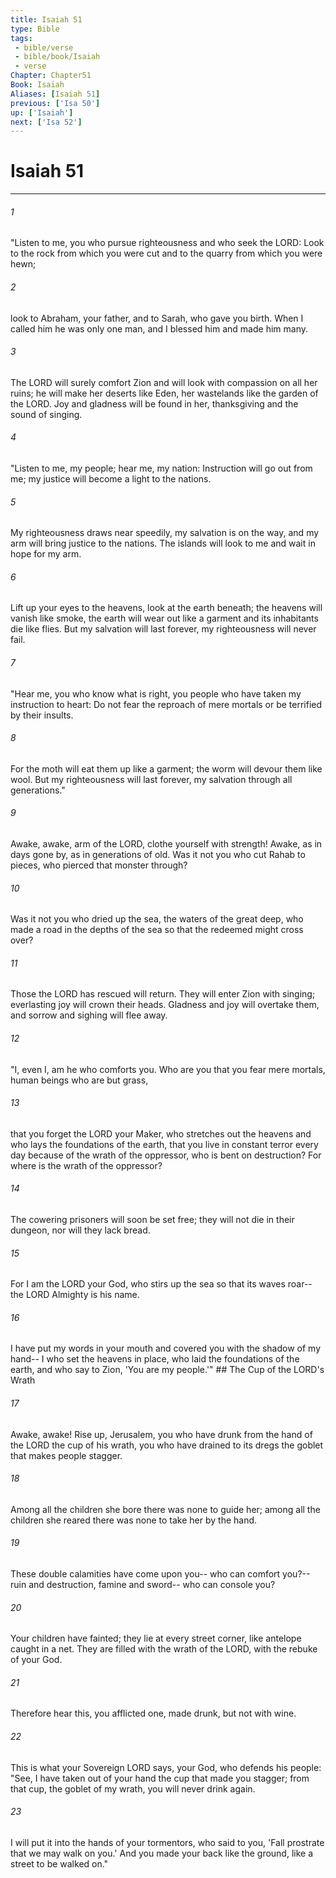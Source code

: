 ```yaml
---
title: Isaiah 51
type: Bible
tags:
 - bible/verse
 - bible/book/Isaiah
 - verse
Chapter: Chapter51
Book: Isaiah
Aliases: [Isaiah 51]
previous: ['Isa 50']
up: ['Isaiah']
next: ['Isa 52']
---
```

# Isaiah 51

***


###### 1 
"Listen to me, you who pursue righteousness and who seek the LORD: Look to the rock from which you were cut and to the quarry from which you were hewn; 

###### 2 
look to Abraham, your father, and to Sarah, who gave you birth. When I called him he was only one man, and I blessed him and made him many. 

###### 3 
The LORD will surely comfort Zion and will look with compassion on all her ruins; he will make her deserts like Eden, her wastelands like the garden of the LORD. Joy and gladness will be found in her, thanksgiving and the sound of singing. 

###### 4 
"Listen to me, my people; hear me, my nation: Instruction will go out from me; my justice will become a light to the nations. 

###### 5 
My righteousness draws near speedily, my salvation is on the way, and my arm will bring justice to the nations. The islands will look to me and wait in hope for my arm. 

###### 6 
Lift up your eyes to the heavens, look at the earth beneath; the heavens will vanish like smoke, the earth will wear out like a garment and its inhabitants die like flies. But my salvation will last forever, my righteousness will never fail. 

###### 7 
"Hear me, you who know what is right, you people who have taken my instruction to heart: Do not fear the reproach of mere mortals or be terrified by their insults. 

###### 8 
For the moth will eat them up like a garment; the worm will devour them like wool. But my righteousness will last forever, my salvation through all generations." 

###### 9 
Awake, awake, arm of the LORD, clothe yourself with strength! Awake, as in days gone by, as in generations of old. Was it not you who cut Rahab to pieces, who pierced that monster through? 

###### 10 
Was it not you who dried up the sea, the waters of the great deep, who made a road in the depths of the sea so that the redeemed might cross over? 

###### 11 
Those the LORD has rescued will return. They will enter Zion with singing; everlasting joy will crown their heads. Gladness and joy will overtake them, and sorrow and sighing will flee away. 

###### 12 
"I, even I, am he who comforts you. Who are you that you fear mere mortals, human beings who are but grass, 

###### 13 
that you forget the LORD your Maker, who stretches out the heavens and who lays the foundations of the earth, that you live in constant terror every day because of the wrath of the oppressor, who is bent on destruction? For where is the wrath of the oppressor? 

###### 14 
The cowering prisoners will soon be set free; they will not die in their dungeon, nor will they lack bread. 

###### 15 
For I am the LORD your God, who stirs up the sea so that its waves roar-- the LORD Almighty is his name. 

###### 16 
I have put my words in your mouth and covered you with the shadow of my hand-- I who set the heavens in place, who laid the foundations of the earth, and who say to Zion, 'You are my people.'" ## The Cup of the LORD's Wrath 

###### 17 
Awake, awake! Rise up, Jerusalem, you who have drunk from the hand of the LORD the cup of his wrath, you who have drained to its dregs the goblet that makes people stagger. 

###### 18 
Among all the children she bore there was none to guide her; among all the children she reared there was none to take her by the hand. 

###### 19 
These double calamities have come upon you-- who can comfort you?-- ruin and destruction, famine and sword-- who can console you? 

###### 20 
Your children have fainted; they lie at every street corner, like antelope caught in a net. They are filled with the wrath of the LORD, with the rebuke of your God. 

###### 21 
Therefore hear this, you afflicted one, made drunk, but not with wine. 

###### 22 
This is what your Sovereign LORD says, your God, who defends his people: "See, I have taken out of your hand the cup that made you stagger; from that cup, the goblet of my wrath, you will never drink again. 

###### 23 
I will put it into the hands of your tormentors, who said to you, 'Fall prostrate that we may walk on you.' And you made your back like the ground, like a street to be walked on." 
